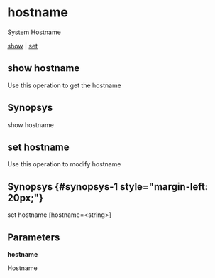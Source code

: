 # hostname

System Hostname

[show](#show%20hostname) | [set](#set%20hostname)

## show hostname

Use this operation to get the hostname

## Synopsys 

show hostname

## set hostname

Use this operation to modify hostname

## Synopsys {#synopsys-1 style="margin-left: 20px;"}

set hostname \[hostname=&lt;string&gt;\]

## Parameters 

**hostname**

Hostname
